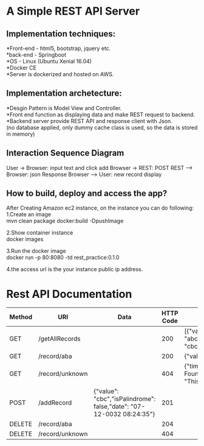 # A Simple REST API Server

## Implementation techniques:<br />
*Front-end - html5, bootstrap, jquery etc.<br />
*back-end - Springboot <br />
*OS - Linux (Ubuntu Xenial 16.04) <br />
*Docker CE <br />
*Server is dockerized and hosted on AWS.<br />

## Implementation archetecture:<br />
*Desgin Pattern is Model View and Controller. <br />
*Front end function as displaying data and make REST request to backend.<br />
*Backend server provide REST API and response client with Json.<br />
(no database applied, only dummy cache class is used, so the data is stored in memory)

## Interaction Sequence Diagram
<uml>
User -> Browser: input text and click add
Browser -> REST: POST
REST --> Browser: json Response 
Browser --> User: new record display
</uml>


## How to build, deploy and access the app? 

After Creating Amazon ec2 instance, on the instance you can do following:<br />
1.Create an image<br />
  mvn clean package docker:build -DpushImage

2.Show container instance<br />
  docker images<br />

3.Run the docker image<br />
  docker run -p 80:8080 -td rest_practice:0.1.0 <br />

4.the access url is the your instance public ip address.<br />

Rest API Documentation
=====
| Method | URI | Data | HTTP Code | Response (in JSON) |
| ------ | --- | ---- | --------- | ------------------ |
| GET | /getAllRecords |  | 200 | [{"value": "aba","isPalindrome": true,"date": "07-12-0032 07:10:04"},{"value": "abcdef%^$","isPalindrome": false,"date": "07-12-0032 07:10:20"},{"value": "cbc","isPalindrome": true,"date": "07-12-0032 07:10:11"}] |
| GET | /record/aba |  | 200 |{"value": "aba","isPalindrome": true,"date": "07-12-0032 08:07:35"} |
| GET | /record/unknown |  | 404 | {"timestamp": 1498595279984,"status": 404,"error": "Not  Found","exception":"test.rest_practice.exception.RecordNotFoundException","message": "This record is not found in the  system","path": "/record/unknown"} |
| POST |/addRecord | {"value": "cbc","isPalindrome": false,"date": "07-12-0032 08:24:35"}| 201 |  |
| DELETE | /record/aba |  | 204 |  |
| DELETE | /record/unknown |  | 404 |  |
